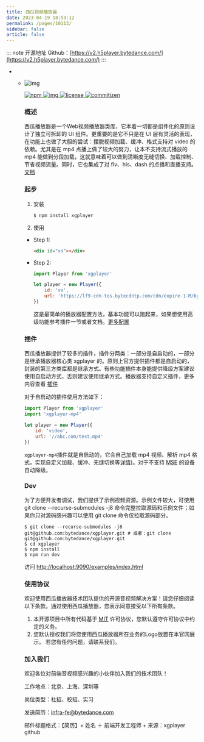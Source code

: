```yaml
---
title: 西瓜视频播放器
date: 2023-04-19 18:53:12
permalink: /pages/10113/
sidebar: false
article: false
---
```

::: note 开源地址
Github：[https://v2.h5player.bytedance.com/](https://v2.h5player.bytedance.com/)
:::
- - ![img](https://raw.githubusercontent.com/bytedance/xgplayer/master/xgplayer.png)

    [![npm](https://img.shields.io/npm/v/xgplayer.svg) ](https://www.npmjs.com/package/xgplayer)[![img](https://img.shields.io/npm/dm/xgplaer.svg) ](https://www.npmjs.com/package/xgplayer)[![license](https://img.shields.io/npm/l/xgplayer.svg) ](https://www.npmjs.com/package/xgplayer)[![commitizen](https://img.shields.io/badge/commitizen-friendly-brightgreen.svg)](http://commitizen.github.io/cz-cli/)

    ### 概述

    西瓜播放器是一个Web视频播放器类库，它本着一切都是组件化的原则设计了独立可拆卸的 UI 组件。更重要的是它不只是在 UI 层有灵活的表现，在功能上也做了大胆的尝试：摆脱视频加载、缓冲、格式支持对 video 的依赖。尤其是在 mp4 点播上做了较大的努力，让本不支持流式播放的 mp4 能做到分段加载，这就意味着可以做到清晰度无缝切换、加载控制、节省视频流量。同时，它也集成了对 flv、hls、dash 的点播和直播支持。[文档](http://h5player.bytedance.com/)

    ### 起步

    1. 安装

       ```
       $ npm install xgplayer
       ```

    2. 使用

    - Step 1:

      ```html
      <div id="vs"></div>
      ```

    - Step 2:

      ```js
      import Player from 'xgplayer'
      
      let player = new Player({
          id: 'vs',
          url: 'https://lf9-cdn-tos.bytecdntp.com/cdn/expire-1-M/byted-player-videos/1.0.0/xgplayer-demo.mp4'
      })
      ```

      这是最简单的播放器配置方法，基本功能可以跑起来，如果想使用高级功能参考插件一节或者文档。[更多配置](http://h5player.bytedance.com/config/)

    ### 插件

    西瓜播放器提供了较多的插件，插件分两类：一部分是自启动的，一部分是继承播放器核心类 xgplayer 的。原则上官方提供插件都是自启动的，封装的第三方类库都是继承方式。有些功能插件本身能提供降级方案建议使用自启动方式，否则建议使用继承方式。播放器支持自定义插件，更多内容查看 [插件](http://h5player.bytedance.com/plugins/)

    对于自启动的插件使用方法如下：

    ```js
    import Player from 'xgplayer'
    import 'xgplayer-mp4'
    
    let player = new Player({
        id: 'video',
        url: '//abc.com/test.mp4'
    })
    ```

    `xgplayer-mp4`插件就是自启动的，它会自己加载 mp4 视频、解析 mp4 格式，实现自定义加载、缓冲、无缝切换等[详情](http://h5player.bytedance.com/plugins/#xgplayer-mp4))。对于不支持 [MSE](https://www.w3.org/TR/media-source/) 的设备自动降级。

    ### Dev

    为了方便开发者调试，我们提供了示例视频资源。示例文件较大，可使用 git clone --recurse-submodules -j8 命令完整拉取源码和示例文件；如果你只对源码感兴趣可以使用 git clone 命令仅拉取源码部分。

    ```
    $ git clone --recurse-submodules -j8 git@github.com:bytedance/xgplayer.git # 或者：git clone git@github.com:bytedance/xgplayer.git
    $ cd xgplayer
    $ npm install
    $ npm run dev
    ```

    访问 [http://localhost:9090/examples/index.html](http://localhost:9090/examples/index.html)

    ### 使用协议

    欢迎使用西瓜播放器技术团队提供的开源音视频解决方案！请您仔细阅读以下条款。通过使用西瓜播放器，您表示同意接受以下所有条款。

    1. 本开源项目中所有代码基于 [MIT](http://opensource.org/licenses/MIT) 许可协议，您默认遵守许可协议中约定的义务。
    2. 您默认授权我们将您使用西瓜播放器所在业务的Logo放置在本官网展示。 若您有任何问题，请联系我们。

    ### 加入我们

    欢迎各位对前端音视频感兴趣的小伙伴加入我们的技术团队！

    工作地点：北京、上海、深圳等

    岗位类型：社招、校招、实习

    发送简历：infra-fe@bytedance.com

    邮件标题格式：【简历】+ 姓名 ＋ 前端开发工程师 + 来源：xgplayer github

